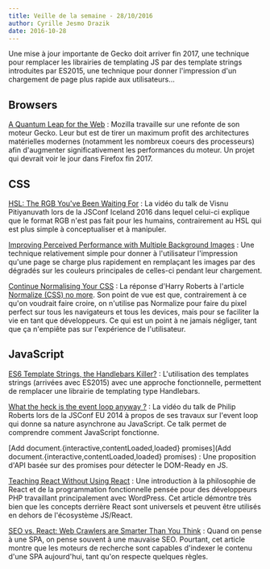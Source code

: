 ```yaml
---
title: Veille de la semaine - 28/10/2016
author: Cyrille Jesmo Drazik
date: 2016-10-28
---
```


Une mise à jour importante de Gecko doit arriver fin 2017, une technique pour
remplacer les librairies de templating JS par des template strings introduites
par ES2015, une technique pour donner l'impression d'un chargement de page plus
rapide aux utilisateurs...

## Browsers

[A Quantum Leap for the Web](https://medium.com/mozilla-tech/a-quantum-leap-for-the-web-a3b7174b3c12#.o5t1re9u7) :
Mozilla travaille sur une refonte de son moteur Gecko. Leur but est de tirer un
maximum profit des architectures matérielles modernes (notamment les nombreux
coeurs des processeurs) afin d'augmenter significativement les performances du
moteur. Un projet qui devrait voir le jour dans Firefox fin 2017.

## CSS

[HSL: The RGB You've Been Waiting For](https://www.youtube.com/watch?v=eIUCPpWBrIU) :
La vidéo du talk de Visnu Pitiyanuvath lors de la JSConf Iceland 2016 dans
lequel celui-ci explique que le format RGB n'est pas fait pour les humains,
contrairement au HSL qui est plus simple à conceptualiser et à manipuler.

[Improving Perceived Performance with Multiple Background Images](http://csswizardry.com/2016/10/improving-perceived-performance-with-multiple-background-images/) :
Une technique relativement simple pour donner à l'utilisateur l'impression
qu'une page se charge plus rapidement en remplaçant les images par des dégradés
sur les couleurs principales de celles-ci pendant leur chargement.

[Continue Normalising Your CSS](http://csswizardry.com/2016/10/continue-normalising-your-css/) :
La réponse d'Harry Roberts à l'article [Normalize (CSS) no more](http://shaunrashid.com/2015/09/15/normalize-css-no-more/).
Son point de vue est que, contrairement à ce qu'on voudrait faire croire, on
n'utilise pas Normalize pour faire du pixel perfect sur tous les navigateurs et
tous les devices, mais pour se faciliter la vie en tant que développeurs. Ce qui
est un point à ne jamais négliger, tant que ça n'empiête pas sur l'expérience
de l'utilisateur.

## JavaScript

[ES6 Template Strings, the Handlebars Killer?](https://www.keithcirkel.co.uk/es6-template-strings/) :
L'utilisation des templates strings (arrivées avec ES2015) avec une approche
fonctionnelle, permettent de remplacer une librairie de templating type
Handlebars.

[What the heck is the event loop anyway ?](https://www.youtube.com/watch?v=8aGhZQkoFbQ) :
La vidéo du talk de Philip Roberts lors de la JSConf EU 2014 à propos de ses
travaux sur l'event loop qui donne sa nature asynchrone au JavaScript. Ce talk
permet de comprendre comment JavaScript fonctionne.

[Add document.{interactive,contentLoaded,loaded} promises](Add document.{interactive,contentLoaded,loaded} promises) :
Une proposition d'API basée sur des promises pour détecter le DOM-Ready en JS.

[Teaching React Without Using React](https://medium.com/@ericclemmons/teaching-react-without-using-react-a4b87cfd4e87#.vxx8z821e) :
Une introduction à la philosophie de React et de la programmation fonctionnelle
pensée pour des développeurs PHP travaillant principalement avec WordPress. Cet
article démontre très bien que les concepts derrière React sont universels et
peuvent être utilisés en dehors de l'écosystème JS/React.

[SEO vs. React: Web Crawlers are Smarter Than You Think](https://medium.freecodecamp.com/seo-vs-react-is-it-neccessary-to-render-react-pages-in-the-backend-74ce5015c0c9#.y4ptbilhm) :
Quand on pense à une SPA, on pense souvent à une mauvaise SEO. Pourtant, cet
article montre que les moteurs de recherche sont capables d'indexer le contenu
d'une SPA aujourd'hui, tant qu'on respecte quelques règles.
